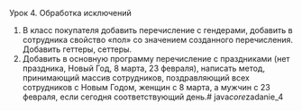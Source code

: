 Урок 4. Обработка исключений
1. В класс покупателя добавить перечисление с гендерами, добавить в сотрудника свойство «пол» со значением созданного перечисления. Добавить геттеры, сеттеры.
2. Добавить в основную программу перечисление с праздниками (нет праздника, Новый Год, 8 марта, 23 февраля), написать метод, принимающий массив сотрудников, поздравляющий всех сотрудников с Новым Годом, женщин с 8 марта, а мужчин с 23 февраля, если сегодня соответствующий день.#   j a v a _ c o r e _ z a d a n i e _ 4  
 